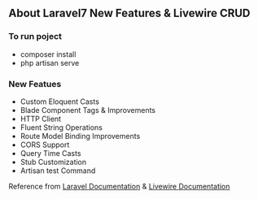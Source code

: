 ## About Laravel7 New Features & Livewire CRUD

### To run poject
- composer install
- php artisan serve

### New Featues

- Custom Eloquent Casts
- Blade Component Tags & Improvements
- HTTP Client
- Fluent String Operations
- Route Model Binding Improvements
- CORS Support
- Query Time Casts
- Stub Customization
- Artisan test Command

Reference from [Laravel Documentation](https://laravel.com/docs/7.x) & [Livewire Documentation](https://laravel-livewire.com/docs/quickstart/)
